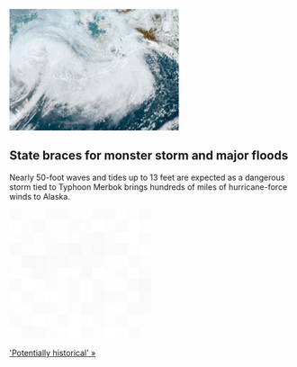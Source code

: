 
![State braces for monster storm and major floods](./20220916235915.png)
## State braces for monster storm and major floods

Nearly 50-foot waves and tides up to 13 feet are expected as a dangerous storm tied to Typhoon Merbok brings hundreds of miles of hurricane-force winds to Alaska.

![pic](../square_bg.png)

['Potentially historical' »](https://www.yahoo.com/news/alaska-storm-could-bring-worst-140424218.html)
